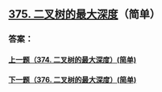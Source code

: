 ## [375. 二叉树的最大深度](https://leetcode-cn.com/problems/merge-two-sorted-lists/)（简单）





### 答案：



#### [上一题（374. 二叉树的最大深度）(简单)](https://github.com/sdwwld/leetCode/blob/master/src/main/java/com/wld/java/leetcode/leetCode0374.md)

#### [下一题（376. 二叉树的最大深度）(简单)](https://github.com/sdwwld/leetCode/blob/master/src/main/java/com/wld/java/leetcode/leetCode0376.md)